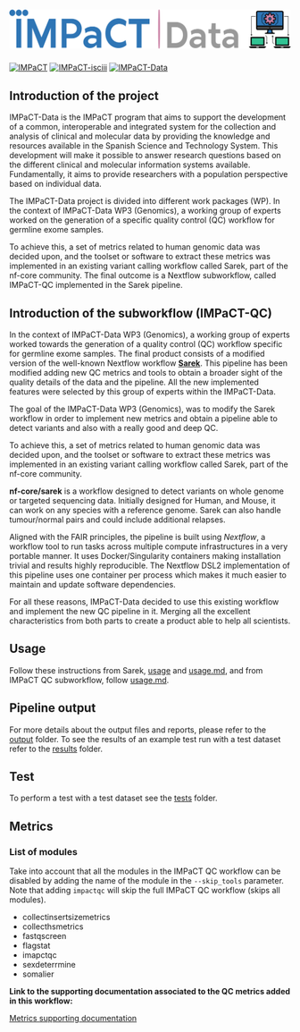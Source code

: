 # ![IMPaCT program](docs/png/impact_data_logo_pink_horitzontal.png)

[![IMPaCT](https://img.shields.io/badge/Web%20-IMPaCT-blue)](https://impact.isciii.es/)
[![IMPaCT-isciii](https://img.shields.io/badge/Web%20-IMPaCT--isciii-red)](https://www.isciii.es/QueHacemos/Financiacion/IMPaCT/Paginas/default.aspx)
[![IMPaCT-Data](https://img.shields.io/badge/Web%20-IMPaCT--Data-1d355c.svg?labelColor=000000)](https://impact-data.bsc.es/)

## Introduction of the project

IMPaCT-Data is the IMPaCT program that aims to support the development of a common, interoperable and integrated system for the collection and analysis of clinical and molecular data by providing the knowledge and resources available in the Spanish Science and Technology System. This development will make it possible to answer research questions based on the different clinical and molecular information systems available. Fundamentally, it aims to provide researchers with a population perspective based on individual data.

The IMPaCT-Data project is divided into different work packages (WP). In the context of IMPaCT-Data WP3 (Genomics), a working group of experts worked on the generation of a specific quality control (QC) workflow for germline exome samples.

To achieve this, a set of metrics related to human genomic data was decided upon, and the toolset or software to extract these metrics was implemented in an existing variant calling workflow called Sarek, part of the nf-core community. The final outcome is a Nextflow subworkflow, called IMPaCT-QC implemented in the Sarek pipeline.

## Introduction of the subworkflow (IMPaCT-QC)

In the context of IMPaCT-Data WP3 (Genomics), a working group of experts worked towards the generation of a quality control (QC) workflow specific for germline exome samples. The final product consists of a modified version of the well-known Nextflow workflow [**Sarek**](https://github.com/nf-core/sarek/blob/3.4.0/README.md). This pipeline has been modified adding new QC metrics and tools to obtain a broader sight of the quality details of the data and the pipeline. All the new implemented features were selected by this group of experts within the IMPaCT-Data.

The goal of the IMPaCT-Data WP3 (Genomics), was to modify the Sarek workflow in order to implement new metrics and obtain a pipeline able to detect variants and also with a really good and deep QC. 

To achieve this, a set of metrics related to human genomic data was decided upon, and the toolset or software to extract these metrics was implemented in an existing variant calling workflow called Sarek, part of the nf-core community.

**nf-core/sarek** is a workflow designed to detect variants on whole genome or targeted sequencing data. Initially designed for Human, and Mouse, it can work on any species with a reference genome. Sarek can also handle tumour/normal pairs and could include additional relapses.

Aligned with the FAIR principles, the pipeline is built using *Nextflow*, a workflow tool to run tasks across multiple compute infrastructures in a very portable manner. It uses Docker/Singularity containers making installation trivial and results highly reproducible. The Nextflow DSL2 implementation of this pipeline uses one container per process which makes it much easier to maintain and update software dependencies. 

For all these reasons, IMPaCT-Data decided to use this existing workflow and implement the new QC pipeline in it. Merging all the excellent characteristics from both parts to create a product able to help all scientists.

## Usage

Follow these instructions from Sarek, [usage](https://github.com/nf-core/sarek/tree/master#usage) and [usage.md](https://github.com/solcos/sarek/tree/master/docs/usage.md), and from IMPaCT QC subworkflow, follow [usage.md](https://github.com/solcos/sarek/blob/master/impact_qc/docs/usage.md).

## Pipeline output

For more details about the output files and reports, please refer to the [output](https://github.com/solcos/sarek/tree/master/docs/output.md) folder. To see the results of an example test run with a test dataset refer to the [results](https://github.com/solcos/sarek/tree/master/results) folder.

## Test

To perform a test with a test dataset see the [tests](https://github.com/solcos/sarek/tree/master/tests) folder.

## Metrics

### List of modules

Take into account that all the modules in the IMPaCT QC workflow can be disabled by adding the name of the module in the `--skip_tools` parameter. Note that adding `impactqc` will skip the full IMPaCT QC workflow (skips all modules).

- collectinsertsizemetrics
- collecthsmetrics
- fastqscreen
- flagstat
- imapctqc
- sexdeterrmine
- somalier

**Link to the supporting documentation associated to the QC metrics added in this workflow:**

[Metrics supporting documentation](https://docs.google.com/document/d/12OWCcNKatkdJelYyiovyil-bIXDESO_K2zeIB3vncW4/edit#heading=h.cvdlfn10wodq)
